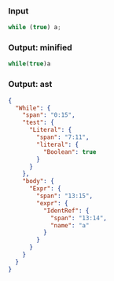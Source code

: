 ### Input
```js
while (true) a;
```

### Output: minified
```js
while(true)a
```

### Output: ast
```json
{
  "While": {
    "span": "0:15",
    "test": {
      "Literal": {
        "span": "7:11",
        "literal": {
          "Boolean": true
        }
      }
    },
    "body": {
      "Expr": {
        "span": "13:15",
        "expr": {
          "IdentRef": {
            "span": "13:14",
            "name": "a"
          }
        }
      }
    }
  }
}
```
